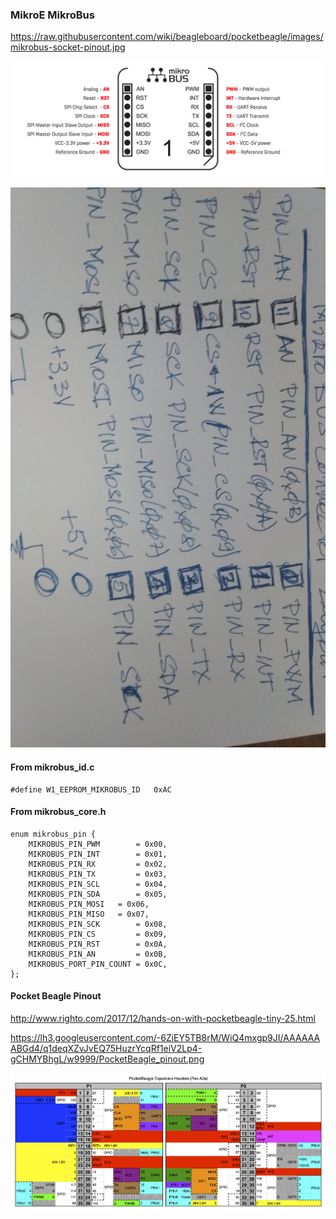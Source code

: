 ### MikroE MikroBus

https://raw.githubusercontent.com/wiki/beagleboard/pocketbeagle/images/mikrobus-socket-pinout.jpg

![](../Images/mikrobus-socket-pinout.jpg)

![](../Images/mikrobus-socket-pinout2.jpg)

#### From mikrobus_id.c

	#define W1_EEPROM_MIKROBUS_ID   0xAC

#### From mikrobus_core.h

	enum mikrobus_pin {
		MIKROBUS_PIN_PWM        = 0x00,
		MIKROBUS_PIN_INT        = 0x01,
		MIKROBUS_PIN_RX         = 0x02,
		MIKROBUS_PIN_TX         = 0x03,
		MIKROBUS_PIN_SCL        = 0x04,
		MIKROBUS_PIN_SDA        = 0x05,
		MIKROBUS_PIN_MOSI	= 0x06,
		MIKROBUS_PIN_MISO	= 0x07,
		MIKROBUS_PIN_SCK        = 0x08,
		MIKROBUS_PIN_CS         = 0x09,
		MIKROBUS_PIN_RST        = 0x0A,
		MIKROBUS_PIN_AN         = 0x0B,
		MIKROBUS_PORT_PIN_COUNT = 0x0C,
	};

#### Pocket Beagle Pinout
http://www.righto.com/2017/12/hands-on-with-pocketbeagle-tiny-25.html

https://lh3.googleusercontent.com/-6ZiEY5TB8rM/WiQ4mxgp9JI/AAAAAAABGd4/q1deqXZvJvEQ75HuzrYcqRf1eiV2Lp4-gCHMYBhgL/w9999/PocketBeagle_pinout.png

![](../Images/PocketBeagle_pinout.png)
